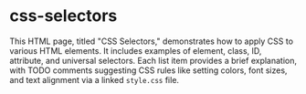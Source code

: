 # css-selectors
This HTML page, titled "CSS Selectors," demonstrates how to apply CSS to various HTML elements. It includes examples of element, class, ID, attribute, and universal selectors. Each list item provides a brief explanation, with TODO comments suggesting CSS rules like setting colors, font sizes, and text alignment via a linked `style.css` file.
